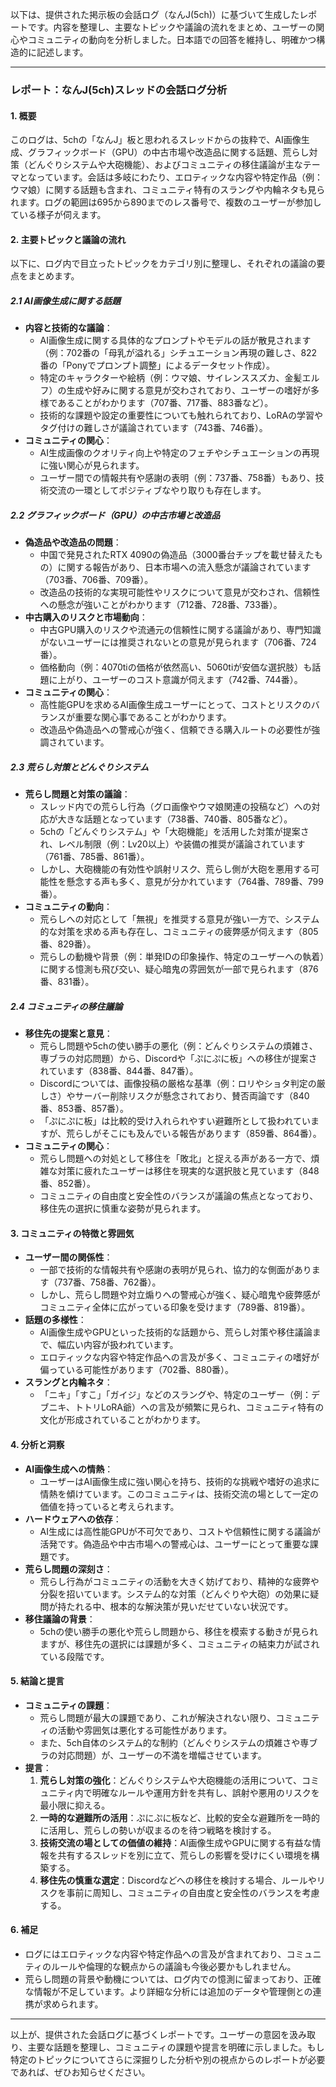 以下は、提供された掲示板の会話ログ（なんJ(5ch)）に基づいて生成したレポートです。内容を整理し、主要なトピックや議論の流れをまとめ、ユーザーの関心やコミュニティの動向を分析しました。日本語での回答を維持し、明確かつ構造的に記述します。

---

### レポート：なんJ(5ch)スレッドの会話ログ分析

#### 1. 概要
このログは、5chの「なんJ」板と思われるスレッドからの抜粋で、AI画像生成、グラフィックボード（GPU）の中古市場や改造品に関する話題、荒らし対策（どんぐりシステムや大砲機能）、およびコミュニティの移住議論が主なテーマとなっています。会話は多岐にわたり、エロティックな内容や特定作品（例：ウマ娘）に関する話題も含まれ、コミュニティ特有のスラングや内輪ネタも見られます。ログの範囲は695から890までのレス番号で、複数のユーザーが参加している様子が伺えます。

#### 2. 主要トピックと議論の流れ
以下に、ログ内で目立ったトピックをカテゴリ別に整理し、それぞれの議論の要点をまとめます。

##### 2.1 AI画像生成に関する話題
- **内容と技術的な議論**：
  - AI画像生成に関する具体的なプロンプトやモデルの話が散見されます（例：702番の「母乳が溢れる」シチュエーション再現の難しさ、822番の「Ponyでプロンプト調整」によるデータセット作成）。
  - 特定のキャラクターや絵柄（例：ウマ娘、サイレンススズカ、金髪エルフ）の生成や好みに関する意見が交わされており、ユーザーの嗜好が多様であることがわかります（707番、717番、883番など）。
  - 技術的な課題や設定の重要性についても触れられており、LoRAの学習やタグ付けの難しさが議論されています（743番、746番）。
- **コミュニティの関心**：
  - AI生成画像のクオリティ向上や特定のフェチやシチュエーションの再現に強い関心が見られます。
  - ユーザー間での情報共有や感謝の表明（例：737番、758番）もあり、技術交流の一環としてポジティブなやり取りも存在します。

##### 2.2 グラフィックボード（GPU）の中古市場と改造品
- **偽造品や改造品の問題**：
  - 中国で発見されたRTX 4090の偽造品（3000番台チップを載せ替えたもの）に関する報告があり、日本市場への流入懸念が議論されています（703番、706番、709番）。
  - 改造品の技術的な実現可能性やリスクについて意見が交わされ、信頼性への懸念が強いことがわかります（712番、728番、733番）。
- **中古購入のリスクと市場動向**：
  - 中古GPU購入のリスクや流通元の信頼性に関する議論があり、専門知識がないユーザーには推奨されないとの意見が見られます（706番、724番）。
  - 価格動向（例：4070tiの価格が依然高い、5060tiが安価な選択肢）も話題に上がり、ユーザーのコスト意識が伺えます（742番、744番）。
- **コミュニティの関心**：
  - 高性能GPUを求めるAI画像生成ユーザーにとって、コストとリスクのバランスが重要な関心事であることがわかります。
  - 改造品や偽造品への警戒心が強く、信頼できる購入ルートの必要性が強調されています。

##### 2.3 荒らし対策とどんぐりシステム
- **荒らし問題と対策の議論**：
  - スレッド内での荒らし行為（グロ画像やウマ娘関連の投稿など）への対応が大きな話題となっています（738番、740番、805番など）。
  - 5chの「どんぐりシステム」や「大砲機能」を活用した対策が提案され、レベル制限（例：Lv20以上）や装備の推奨が議論されています（761番、785番、861番）。
  - しかし、大砲機能の有効性や誤射リスク、荒らし側が大砲を悪用する可能性を懸念する声も多く、意見が分かれています（764番、789番、799番）。
- **コミュニティの動向**：
  - 荒らしへの対応として「無視」を推奨する意見が強い一方で、システム的な対策を求める声も存在し、コミュニティの疲弊感が伺えます（805番、829番）。
  - 荒らしの動機や背景（例：単発IDの印象操作、特定のユーザーへの執着）に関する憶測も飛び交い、疑心暗鬼の雰囲気が一部で見られます（876番、831番）。

##### 2.4 コミュニティの移住議論
- **移住先の提案と意見**：
  - 荒らし問題や5chの使い勝手の悪化（例：どんぐりシステムの煩雑さ、専ブラの対応問題）から、Discordや「ぷにぷに板」への移住が提案されています（838番、844番、847番）。
  - Discordについては、画像投稿の厳格な基準（例：ロリやショタ判定の厳しさ）やサーバー削除リスクが懸念されており、賛否両論です（840番、853番、857番）。
  - 「ぷにぷに板」は比較的受け入れられやすい避難所として扱われていますが、荒らしがそこにも及んでいる報告があります（859番、864番）。
- **コミュニティの関心**：
  - 荒らし問題への対処として移住を「敗北」と捉える声がある一方で、煩雑な対策に疲れたユーザーは移住を現実的な選択肢と見ています（848番、852番）。
  - コミュニティの自由度と安全性のバランスが議論の焦点となっており、移住先の選択に慎重な姿勢が見られます。

#### 3. コミュニティの特徴と雰囲気
- **ユーザー間の関係性**：
  - 一部で技術的な情報共有や感謝の表明が見られ、協力的な側面があります（737番、758番、762番）。
  - しかし、荒らし問題や対立煽りへの警戒心が強く、疑心暗鬼や疲弊感がコミュニティ全体に広がっている印象を受けます（789番、819番）。
- **話題の多様性**：
  - AI画像生成やGPUといった技術的な話題から、荒らし対策や移住議論まで、幅広い内容が扱われています。
  - エロティックな内容や特定作品への言及が多く、コミュニティの嗜好が偏っている可能性があります（702番、880番）。
- **スラングと内輪ネタ**：
  - 「ニキ」「すこ」「ガイジ」などのスラングや、特定のユーザー（例：デブニキ、トトリLoRA爺）への言及が頻繁に見られ、コミュニティ特有の文化が形成されていることがわかります。

#### 4. 分析と洞察
- **AI画像生成への情熱**：
  - ユーザーはAI画像生成に強い関心を持ち、技術的な挑戦や嗜好の追求に情熱を傾けています。このコミュニティは、技術交流の場として一定の価値を持っていると考えられます。
- **ハードウェアへの依存**：
  - AI生成には高性能GPUが不可欠であり、コストや信頼性に関する議論が活発です。偽造品や中古市場への警戒心は、ユーザーにとって重要な課題です。
- **荒らし問題の深刻さ**：
  - 荒らし行為がコミュニティの活動を大きく妨げており、精神的な疲弊や分裂を招いています。システム的な対策（どんぐりや大砲）の効果に疑問が持たれる中、根本的な解決策が見いだせていない状況です。
- **移住議論の背景**：
  - 5chの使い勝手の悪化や荒らし問題から、移住を模索する動きが見られますが、移住先の選択には課題が多く、コミュニティの結束力が試されている段階です。

#### 5. 結論と提言
- **コミュニティの課題**：
  - 荒らし問題が最大の課題であり、これが解決されない限り、コミュニティの活動や雰囲気は悪化する可能性があります。
  - また、5ch自体のシステム的な制約（どんぐりシステムの煩雑さや専ブラの対応問題）が、ユーザーの不満を増幅させています。
- **提言**：
  1. **荒らし対策の強化**：どんぐりシステムや大砲機能の活用について、コミュニティ内で明確なルールや運用方針を共有し、誤射や悪用のリスクを最小限に抑える。
  2. **一時的な避難所の活用**：ぷにぷに板など、比較的安全な避難所を一時的に活用し、荒らしの勢いが収まるのを待つ戦略を検討する。
  3. **技術交流の場としての価値の維持**：AI画像生成やGPUに関する有益な情報を共有するスレッドを別に立て、荒らしの影響を受けにくい環境を構築する。
  4. **移住先の慎重な選定**：Discordなどへの移住を検討する場合、ルールやリスクを事前に周知し、コミュニティの自由度と安全性のバランスを考慮する。

#### 6. 補足
- ログにはエロティックな内容や特定作品への言及が含まれており、コミュニティのルールや倫理的な観点からの議論も今後必要かもしれません。
- 荒らし問題の背景や動機については、ログ内での憶測に留まっており、正確な情報が不足しています。より詳細な分析には追加のデータや管理側との連携が求められます。

---

以上が、提供された会話ログに基づくレポートです。ユーザーの意図を汲み取り、主要な話題を整理し、コミュニティの課題や提言を明確に示しました。もし特定のトピックについてさらに深掘りした分析や別の視点からのレポートが必要であれば、ぜひお知らせください。